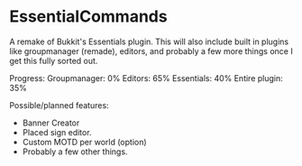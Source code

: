 # EssentialCommands
A remake of Bukkit's Essentials plugin. This will also include built in plugins like groupmanager (remade), editors, and probably a few more things once I get this fully sorted out.

Progress:
  Groupmanager: 0%
  Editors: 65%
  Essentials: 40%
  Entire plugin: 35%

Possible/planned features:
- Banner Creator
- Placed sign editor.
- Custom MOTD per world (option)
- Probably a few other things.